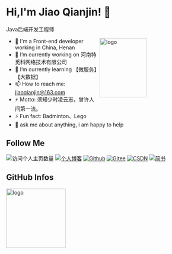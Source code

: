 # Hi,I'm Jiao Qianjin! 👋
Java后端开发工程师

<img src="https://github-readme-stats.vercel.app/api?username=jiaoqianjin&show_icons=true&theme=vue" alt="logo" height="160" align="right" width="50%" />


- 🔭 I'm a Front-end developer working in China, Henan
- 📝 I’m currently working on 河南特觅科网络技术有限公司
- 🌱 I’m currently learning 【微服务】【大数据】
- 📫 How to reach me: jiaoqianjin@163.com
- ⚡ Motto: 须知少时凌云志，曾许人间第一流。
- ⚡ Fun fact: Badminton、Lego
- 🤔 ask me about anything, i am happy to help



## Follow Me
![访问个人主页数量](https://komarev.com/ghpvc/?username=jiaoqianjin&color=green)
[![个人博客](https://img.shields.io/badge/-个人博客（jiaoqianjin.cn）-c14438?style=flat-square&logo=B&logoColor=white)](https://jiaoqianjin.cn/)
[![Github](https://img.shields.io/github/followers/jiaoqianjin?label=Github&style=social)](https://github.com/jiaoqianjin)
[![Gitee](https://img.shields.io/badge/-码云-EA4335?style=flat-square&logo=Gitee&logoColor=white)](https://gitee.com/jiao_qianjin)
[![CSDN](https://img.shields.io/badge/-CSDN-c14438?style=flat-square&logo=C&logoColor=white)](https://blog.csdn.net/weixin_44491927)
[![简书](https://img.shields.io/badge/-简书-c14438?style=flat-square&logo=简&logoColor=white)](https://www.jianshu.com/u/f0c8ba956838)

## GitHub Infos
<img src="https://github-profile-trophy.vercel.app/?username=jiaoqianjin&theme=flat&column=7" alt="logo" height="160" align="center" style="margin: auto;" />

 
